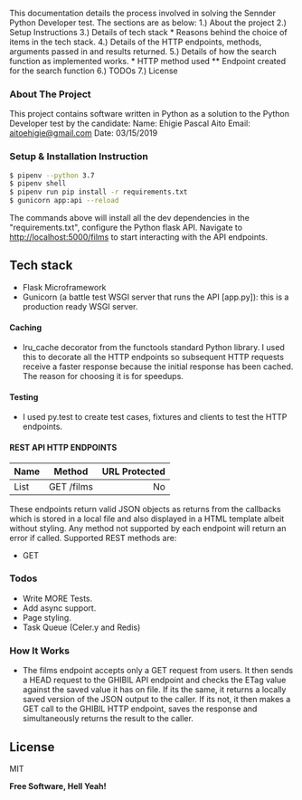 

This documentation details the process involved in solving the Sennder Python Developer test. The sections are as below:
1.) About the project
2.) Setup Instructions
3.) Details of tech stack
    * Reasons behind the choice of items in the tech stack.
4.) Details of the HTTP endpoints, methods,  arguments passed in and results returned.
5.) Details of how the search function as implemented works.
    * HTTP method used
    ** Endpoint created for the search function
6.) TODOs
7.) License
    



### About The Project
This project contains software written in Python as a solution to the Python Developer test by the candidate:
Name: Ehigie Pascal Aito
Email: <aitoehigie@gmail.com>
Date: 03/15/2019

### Setup & Installation Instruction

```sh
$ pipenv --python 3.7
$ pipenv shell
$ pipenv run pip install -r requirements.txt
$ gunicorn app:api --reload
```
The commands above will install all the dev dependencies in the "requirements.txt", configure the Python flask API.
Navigate to <http://localhost:5000/films> to start interacting with the API endpoints.

## Tech stack 
- Flask Microframework
- Gunicorn (a battle test WSGI server that runs the API [app.py]): this is a production ready WSGI server.


#### Caching
- lru_cache decorator from the functools standard Python library. I used this to decorate all the HTTP endpoints so subsequent HTTP requests receive a faster response because the initial response has been cached. The reason for choosing it is for speedups.

#### Testing
- I used py.test to create test cases, fixtures and clients to test the HTTP endpoints.


#### REST API HTTP ENDPOINTS
| Name   | Method     | URL Protected     |
| :------------- | :----------: | -----------: |
|  List | GET /films    | No    |


These endpoints return valid JSON objects as returns from the callbacks which is stored in a local file and also displayed in a HTML template albeit without styling. Any method not supported by each endpoint will return an error if called.
Supported REST methods are:
* GET



### Todos

 - Write MORE Tests.
 - Add async support.
 - Page styling.
 - Task Queue (Celer.y and Redis)

### How It Works
 - The films endpoint accepts only a GET request from users. It then sends a HEAD 
request to the GHIBIL API endpoint and checks the ETag value against the saved value
it has on file. If its the same, it returns a locally saved version of the JSON output to the caller.
If its not, it then makes a GET call to the GHIBIL HTTP endpoint, saves the response and simultaneously returns the result to the caller.

 
License
----

MIT


**Free Software, Hell Yeah!**
